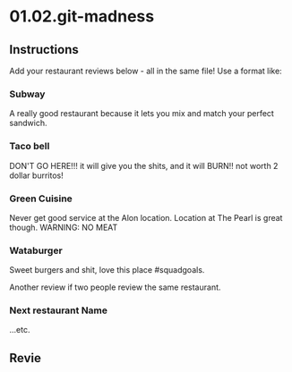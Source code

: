 # 01.02.git-madness

## Instructions

Add your restaurant reviews below - all in the same file! Use a format like:

### Subway

A really good restaurant because it lets you mix and match your perfect sandwich.

### Taco bell

DON'T GO HERE!!! it will give you the shits, and it will BURN!! not worth 2 dollar burritos!

### Green Cuisine

Never get good service at the Alon location. Location at The Pearl is great though. WARNING: NO MEAT

###  Wataburger

Sweet burgers and shit, love this place #squadgoals.

Another review if two people review the same restaurant.


### Next restaurant Name

...etc.

## Revie
